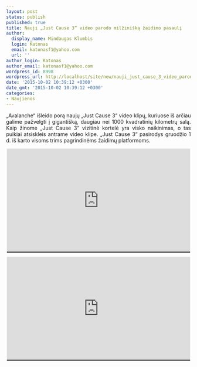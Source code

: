 ```yaml
---
layout: post
status: publish
published: true
title: Nauji „Just Cause 3“ video parodo milžinišką žaidimo pasaulį
author:
  display_name: Mindaugas Klumbis
  login: Katonas
  email: katonasf1@yahoo.com
  url: ''
author_login: Katonas
author_email: katonasf1@yahoo.com
wordpress_id: 8998
wordpress_url: http://localhost/site/new/nauji_just_cause_3_video_parodo_milziniska_zaidomo_pasauli/
date: '2015-10-02 10:39:12 +0300'
date_gmt: '2015-10-02 10:39:12 +0300'
categories:
- Naujienos
---
```

<p style="text-align: justify;">
	&bdquo;Avalanche&ldquo; i&scaron;leido porą naujų &bdquo;Just Cause 3&ldquo; video klipų, kuriuose i&scaron; arčiau galime pažvelgti į giganti&scaron;ką, daugiau nei 1000 kvadratinių kilometrų salą. Kaip žinome &bdquo;Just Cause 3&ldquo; vizitinė kortelė yra visko naikinimas, o tas puikiai atsiskleis antrame video klipe. &bdquo;Just Cause 3&ldquo; pasirodys gruodžio 1 d. i&scaron; karto visoms trims pagrindinėms žaidimų platformoms.&nbsp;</p>
<p style="text-align: center;">
	<span style="color: rgb(187, 187, 187); font-family: Roboto, Arial, Helvetica, sans-serif; font-size: 11px; line-height: 25px; white-space: nowrap; background-color: rgba(28, 28, 28, 0.8);"><iframe allowfullscreen="" frameborder="0" height="281" src="https://www.youtube.com/embed/khobhtSCpzM" width="500"></iframe></span></p>
<p style="text-align: center;">
	<span style="color: rgb(187, 187, 187); font-family: Roboto, Arial, Helvetica, sans-serif; font-size: 11px; line-height: 25px; white-space: nowrap; background-color: rgba(28, 28, 28, 0.8);"><iframe allowfullscreen="" frameborder="0" height="281" src="https://www.youtube.com/embed/cBeCeB8wGHo" width="500"></iframe></span></p>
